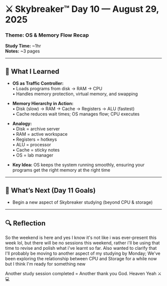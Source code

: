 # ⚔️ Skybreaker™ Day 10 — August 29, 2025

### Theme: OS & Memory Flow Recap
**Study Time:** ~1hr  
**Notes:** ~3 pages  

---

## 🧠 What I Learned

- **OS as Traffic Controller:**  
  • Loads programs from disk → RAM → CPU  
  • Handles memory protection, virtual memory, and swapping  

- **Memory Hierarchy in Action:**  
  • Disk (slow) → RAM → Cache → Registers → ALU (fastest)  
  • Cache reduces wait times; OS manages flow; CPU executes  

- **Analogy:**  
  • Disk = archive server  
  • RAM = active workspace  
  • Registers = hotkeys  
  • ALU = processor  
  • Cache = sticky notes  
  • OS = lab manager  

- **Key Idea:** OS keeps the system running smoothly, ensuring your programs get the right memory at the right time

---

## 🎯 What’s Next (Day 11 Goals)

- Begin a new aspect of Skybreaker studying (beyond CPU & storage)  
    

---

## 🔍 Reflection
So the weekend is here and yes I know it's not like i was ever-present this week lol, but there will be no sessions this weekend, rather i'll be using that time to revise and polish what i've learnt so far.
Also wanted to clarify that I'll probably be moving to another aspect of my studying by Monday; We've been exploring the relationship between CPU and Storage for a while now but I think I'm ready for something new

Another study session completed = Another thank you God. Heaven Yeah ⚔️💻

